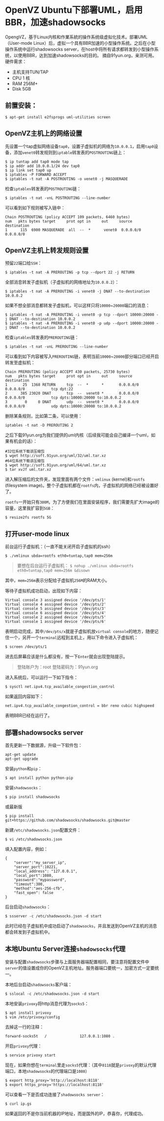 # OpenVZ Ubuntu下部署UML，启用BBR，加速shadowsocks

OpengVZ，基于Linux内核和作業系統的操作系统级虚拟化技术。部署UML（User-mode Linux）后，虚拟一个具有BBR加速的小型操作系统。之后在小型操作系统中运行shadowsocks server，在host中将所有请求都转发到小型操作系统，以使用BBR，达到加速shadowsocks的目的。
摘自91yun.org，亲测可用。硬件需求：

* 主机支持TUN/TAP
* CPU 1 核
* RAM 256M+
* Disk 5GB

## 前置安装：

```
$ apt-get install e2fsprogs uml-utilities screen
```

## OpenVZ主机上的网络设置

先设置一个tap虚拟网络设备`tap0`，设置子虚拟机的网络为`10.0.0.1`，启用`tap0`设备，添加`venet0`转发规则到`iptable`转发表的`POSTROUTING`链上：

```
$ ip tuntap add tap0 mode tap
$ ip addr add 10.0.0.1/24 dev tap0
$ ip link set tap0 up
$ iptables -P FORWARD ACCEPT
$ iptables -t nat -A POSTROUTING -o venet0 -j MASQUERADE
```

检查`iptables`转发表的`POSTROUTING`链：

```
$ iptables -t nat -vnL POSTROUTING --line-number
```
可以看到如下规则被写入链中：

```
Chain POSTROUTING (policy ACCEPT 109 packets, 6460 bytes)
num   pkts bytes target     prot opt in     out     source               destination         
1      115  6900 MASQUERADE  all  --  *      venet0  0.0.0.0/0            0.0.0.0/0 
```

## OpenVZ主机上转发规则设置

预留`22`端口给`SSH`：
```
$ iptables -t nat -A PREROUTING -p tcp --dport 22 -j RETURN
```
全部消息转发子虚拟机（子虚拟机的网络地址为`10.0.0.2`）：
```
$ iptables -t nat -A PREROUTING -i venet0 -j DNAT --to-destination 10.0.0.2
```

如果不想全部消息都转发子虚拟机，可以这样只将`10000`~`20000`端口的消息：
```
$ iptables -t nat -A PREROUTING -i venet0 -p tcp --dport 10000:20000 -j DNAT --to-destination 10.0.0.2
$ iptables -t nat -A PREROUTING -i venet0 -p udp --dport 10000:20000 -j DNAT --to-destination 10.0.0.2
```

检查`iptables`转发表的`PREROUTING`链：

```
$ iptables -t nat -vnL PREROUTING --line-number
```

可以看到如下内容被写入`PREROUTING`链，表明当前`10000`~`20000`部分端口已经开启转发至虚拟机：

```
Chain PREROUTING (policy ACCEPT 430 packets, 25730 bytes)
num   pkts bytes target     prot opt in     out     source               destination         
1       25  1368 RETURN     tcp  --  *      *       0.0.0.0/0            0.0.0.0/0            tcp dpt:22
2      385 23020 DNAT       tcp  --  venet0 *       0.0.0.0/0            0.0.0.0/0            tcp dpts:10000:20000 to:10.0.0.2
3        0     0 DNAT       udp  --  venet0 *       0.0.0.0/0            0.0.0.0/0            udp dpts:10000:20000 to:10.0.0.2
```

删除某条规则，比如第二条，可以使用：

```
iptables -t nat -D PREROUTING 2
```

之后下载91yun.org为我们提供的uml内核（后续我可能会自己编译一个uml，如果有机会的话）：

```
#32位系统下载该压缩包
$ wget http://soft.91yun.org/uml/32/uml.tar.xz 
#64位系统下载该压缩包
$ wget http://soft.91yun.org/uml/64/uml.tar.xz 
$ tar xvJf uml.tar.xz
```

进入解压缩后的文件夹，发现里面有两个文件：`vmlinux` (kernel)和`rootfs` (filesystem image)。整个子虚拟机都在`rootfs`内，子虚拟机的网络已经被设置好了。

`rootfs`一开始只有`300M`，为了方便我们在里面安装程序，我们需要先扩大image的容量，这里我扩容到`5GB`：

```
$ resize2fs rootfs 5G
```

## 打开user-mode linux

前台运行子虚拟机：（一直不能关闭开启子虚拟机的ssh）

```
$ ./vmlinux ubda=rootfs eth0=tuntap,tap0 mem=256m
```

> 要想在后台运行子虚拟机：
> `$ nohup ./vmlinux ubda=rootfs eth0=tuntap,tap0 mem=256m &disown`

其中，`mem=256m`表示分配给子虚拟机`256M`的RAM大小。

等待子虚拟机成功启动，出现如下内容：

```
Virtual console 3 assigned device '/dev/pts/1'
Virtual console 4 assigned device '/dev/pts/2'
Virtual console 5 assigned device '/dev/pts/3'
Virtual console 6 assigned device '/dev/pts/4'
Virtual console 2 assigned device '/dev/pts/5'
Virtual console 1 assigned device '/dev/pts/6'
```

表明启动完成，其中`/dev/pts/x`就是子虚拟机放`virtual console`的地方，随便记住一个，另开一个`terminal`远程到主机上，用以下命令进入子虚拟机：

```
$ screen /dev/pts/1
```

进去后屏幕应该是什么都没有，按一下`Enter`就会出现登陆提示。

> 登陆账户为：root
> 登陆密码为：91yun.org

进入系统后，可以运行一下如下指令：

```
$ sysctl net.ipv4.tcp_available_congestion_control
```

如果返回内容如下：

```
net.ipv4.tcp_available_congestion_control = bbr reno cubic highspeed
```

表明BBR已经在运行了。

## 部署shadowsocks server

首先更新一下数据源，升级一下软件包：

```
apt-get update
apt-get upgrade
```

安装`python`和`pip`：

```
$ apt install python python-pip
```

安装`shadowsocks`：

```
$ pip install shadowsocks
```
或最新版
```
$ pip install git+https://github.com/shadowsocks/shadowsocks.git@master
```

新建`/etc/shadowsocks.json`配置文件：

```
$ vi /etc/shadowsocks.json
```

填入配置内容，例如：

```
{
    "server":"my_server_ip",
    "server_port":10221,
    "local_address": "127.0.0.1",
    "local_port":1080,
    "password":"mypassword",
    "timeout":300,
    "method":"aes-256-cfb",
    "fast_open": false
}
```

后台启动`shadowsocks`：

```
$ ssserver -c /etc/shadowsocks.json -d start
```

此时已经在子虚拟机中成功启动了`shadowsocks`，并且发送到OpenVZ主机的消息都会转发到子虚拟机中。

## 本地Ubuntu Server连接`shadowsocks`代理

安装与配置`shadowsocks`步骤与上面服务器端配置相同，要注意将配置文件中`server`的值设置成你的OpenVZ主机地址。服务器端口要统一，加密方式一定要统一。

本地后台启动`shadowsocks`客户端：

```
$ sslocal -c /etc/shadowsocks.json -d start
```

本地安装`privoxy`将http消息代理为`socks5`：

```
$ apt install privoxy
$ vim /etc/privoxy/config
```

去掉这一行的注释：

```
forward-socks5t   /               127.0.0.1:1080 .
```

开启`privoxy`代理：

```
$ service privoxy start 
```

现在，如果你想在`terminal`里走`socks5`代理：（其中`8118`就是`privoxy`的默认代理端口，本地`shadowsocks`的代理端口是`1080`）

```
$ export http_proxy='http://localhost:8118'
$ export https_proxy='https://localhost:8118'
```

可以查看一下是否成功连接了`shadowsocks server`：

```
$ curl ip.gs
```

如果返回的不是你当前机器的IP地址，而是国外的IP，恭喜你，代理成功。
